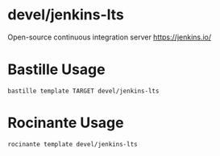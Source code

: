 # devel/jenkins-lts
Open-source continuous integration server
https://jenkins.io/

# Bastille Usage
```shell
bastille template TARGET devel/jenkins-lts
```

# Rocinante Usage
```shell
rocinante template devel/jenkins-lts
```
